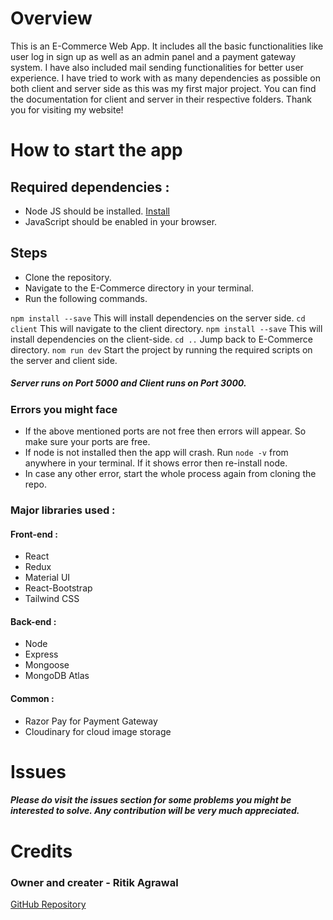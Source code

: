 # Overview
This is an E-Commerce Web App. It includes all the basic functionalities like user log in sign up as well as an admin panel and a payment gateway system. I have also included mail sending functionalities for better user experience. I have tried to work with as many dependencies as possible on both client and server side as this was my first major project. You can find the documentation for client and server in their respective folders. Thank you for visiting my website!

# How to start the app

## Required dependencies : 
- Node JS should be installed. [Install](https://nodejs.org/en/download)
- JavaScript should be enabled in your browser.

## Steps
- Clone the repository.
- Navigate to the E-Commerce directory in your terminal.
- Run the following commands.

`npm install --save` This will install dependencies on the server side.
`cd client` This will navigate to the client directory.
`npm install --save` This will install dependencies on the client-side.
`cd ..` Jump back to E-Commerce directory.
`nom run dev` Start the project by running the required scripts on the server and client side. 
##### Server runs on Port 5000 and Client runs on Port 3000. 

### Errors you might face 
- If the above mentioned ports are not free then errors will appear. So make sure your ports are free.
- If node is not installed then the app will crash. Run `node -v` from anywhere in your terminal. If it shows error then re-install node.
- In case any other error, start the whole process again from cloning the repo.

### Major libraries used : 

#### Front-end : 
- React
- Redux
- Material UI
- React-Bootstrap
- Tailwind CSS

#### Back-end :
- Node 
- Express
- Mongoose
- MongoDB Atlas

#### Common : 
- Razor Pay for Payment Gateway
- Cloudinary for cloud image storage

# Issues
##### Please do visit the issues section for some problems you might be interested to solve. Any contribution will be very much appreciated.

# Credits
### Owner and creater - Ritik Agrawal
[GitHub Repository](https://github.com/akarX23)
